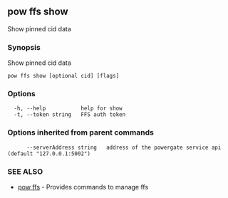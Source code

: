 ## pow ffs show

Show pinned cid data

### Synopsis

Show pinned cid data

```
pow ffs show [optional cid] [flags]
```

### Options

```
  -h, --help           help for show
  -t, --token string   FFS auth token
```

### Options inherited from parent commands

```
      --serverAddress string   address of the powergate service api (default "127.0.0.1:5002")
```

### SEE ALSO

* [pow ffs](pow_ffs.md)	 - Provides commands to manage ffs

